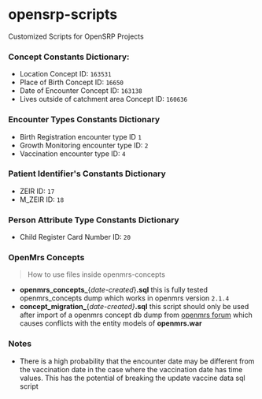 # opensrp-scripts
Customized Scripts for OpenSRP Projects

### Concept Constants Dictionary:
- Location Concept ID:  `163531`
- Place of Birth Concept ID:  `16650`
- Date of Encounter Concept ID: `163138`
- Lives outside of catchment area Concept ID: `160636`

### Encounter Types Constants Dictionary
- Birth Registration encounter type ID `1`
- Growth Monitoring encounter type  ID: `2`
- Vaccination encounter type ID: `4`

### Patient Identifier's Constants Dictionary
- ZEIR ID: `17`
- M_ZEIR ID: `18`

### Person Attribute Type Constants Dictionary
-   Child Register Card Number ID: `20`

 ### OpenMrs Concepts  
>How to use files inside openmrs-concepts     
- **openmrs_concepts_**{*date-created*}**.sql** this is fully tested openmrs_concepts dump which works in openmrs version `2.1.4`
- **concept_migration_**{*date-created}***.sql** this script should only be used after import of a openmrs concept db dump from [openmrs forum]([https://talk.openmrs.org/](https://talk.openmrs.org/)) which causes conflicts with the entity models of **openmrs.war**

### Notes
- There is a high probability that the encounter date may be different from the vaccination date in the case where the vaccination date has time values. This has the potential of breaking the update vaccine data sql script
